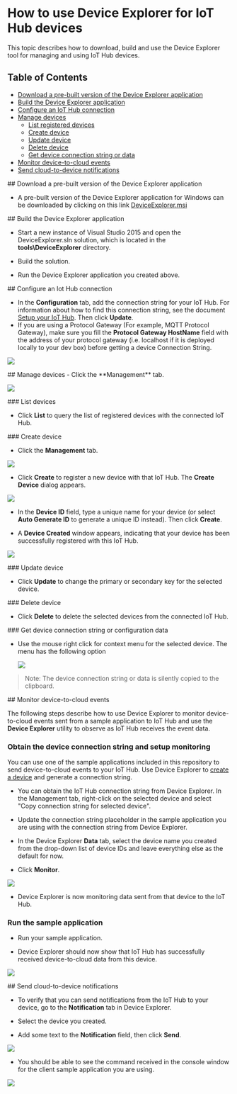 # How to use Device Explorer for IoT Hub devices
This topic describes how to download, build and use the Device Explorer tool for managing and using IoT Hub devices.

## Table of Contents
- [Download a pre-built version of the Device Explorer application](#download)
- [Build the Device Explorer application](#build)
- [Configure an IoT Hub connection](#configure)
- [Manage devices](#managedevices)
  - [List registered devices](#listdevices)
  - [Create device](#createdevice)
  - [Update device](#updatedevice)
  - [Delete device](#deletedevice)
  - [Get device connection string or data](#getdatadevice)
- [Monitor device-to-cloud events](#monitor)
- [Send cloud-to-device notifications](#send)

<a name="download"/>
## Download a pre-built version of the Device Explorer application

-  A pre-built version of the Device Explorer application for Windows can be downloaded by clicking on this link [DeviceExplorer.msi](placeholder)

<a name="build"/>
## Build the Device Explorer application

-  Start a new instance of Visual Studio 2015 and open the DeviceExplorer.sln solution, which is located in the **tools\\DeviceExplorer** directory.

-  Build the solution.

-  Run the Device Explorer application you created above.

<a name="configure"/>
## Configure an Iot Hub connection


-  In the **Configuration** tab, add the connection string for your IoT Hub. For information about how to find this connection string, see the document [Setup your IoT Hub][setup-iothub]. Then click **Update**.
-  If you are using a Protocol Gateway (For example, MQTT Protocol Gateway), make sure you fill the **Protocol Gateway HostName** field with the address of your protocol gateway (i.e. localhost if it is deployed locally to your dev box) before getting a device Connection String.

  ![](media/device_explorer/iotgetstart1.png)


<a name="managedevices"/>
## Manage devices
-  Click the **Management** tab.

  ![](media/device_explorer/iotgetstart2.png)

<a name="listdevices"/>
### List devices

-  Click **List** to query the list of registered devices with the connected IoT Hub.

<a name="createdevice"/>
### Create device

-  Click the **Management** tab.

  ![](media/device_explorer/iotgetstart2.png)

-  Click **Create** to register a new device with that IoT Hub. The **Create Device** dialog appears.

  ![](media/device_explorer/iotgetstart3.png)

-  In the **Device ID** field, type a unique name for your device (or select **Auto Generate ID** to generate a unique ID instead). Then click **Create**.

-  A **Device Created** window appears, indicating that your device has been successfully registered with this IoT Hub.

  ![](media/device_explorer/iotgetstart4.png)

<a name="updatedevice"/>
### Update device

- Click **Update** to change the primary or secondary key for the selected device.


<a name="deletedevice"/>
### Delete device

- Click **Delete** to delete the selected devices from the connected IoT Hub.

<a name="getdatadevice"/>
### Get device connection string or configuration data

- Use the mouse right click for context menu for the selected device. The menu has the following option

  ![](media/device_explorer/connstr.png)

> Note: The device connection string or data is silently copied to the clipboard.

<a name="monitor"/>
## Monitor device-to-cloud events

The following steps describe how to use Device Explorer to monitor device-to-cloud events sent from a sample application to IoT Hub and use the **Device Explorer** utility to observe as IoT Hub receives the event data.

### Obtain the device connection string and setup monitoring

You can use one of the sample applications included in this repository to send device-to-cloud events to your IoT Hub. Use Device Explorer to [create a device](#createdevice) and generate a connection string.

-  You can obtain the IoT Hub connection string from Device Explorer. In the Management tab, right-click on the selected device and select "Copy connection string for selected device".

- Update the connection string placeholder in the sample application you are using with the connection string from Device Explorer.

-  In the Device Explorer **Data** tab, select the device name you created from the drop-down list of device IDs and leave everything else as the default for now.

-  Click **Monitor**.

  ![](media/device_explorer/iotgetstart5.png)

-  Device Explorer is now monitoring data sent from that device to the IoT Hub.

### Run the sample application

-  Run your sample application.

-  Device Explorer should now show that IoT Hub has successfully received device-to-cloud data from this device.

  ![](media/device_explorer/iotgetstart7.png)

<a name="send"/>
## Send cloud-to-device notifications

-  To verify that you can send notifications from the IoT Hub to your device, go to the **Notification** tab in Device Explorer.

-  Select the device you created.

-  Add some text to the **Notification** field, then click **Send**.

  ![](media/device_explorer/iotgetstart8.png)

-  You should be able to see the command received in the console window for the client sample application you are using.

  ![](media/device_explorer/iotgetstart9.png)


[setup-iothub]: ../../../doc/setup_iothub.md
